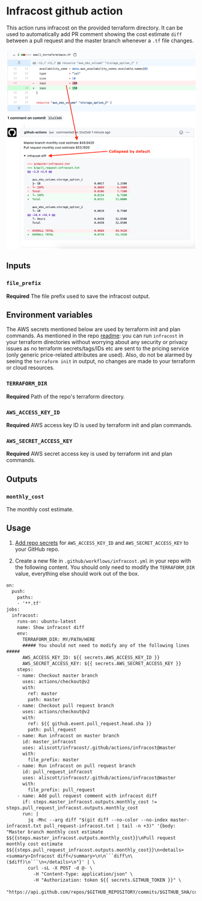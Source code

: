 # Infracost github action

This action runs infracost on the provided terraform directory. It can be used to automatically add PR comment showing the cost estimate `diff` between a pull request and the master branch whenever a `.tf` file changes.

<img src="../../../examples/diff_screenshot.png" width=557 alt="Example screenshot" />

## Inputs

### `file_prefix`

**Required** The file prefix used to save the infracost output.

## Environment variables

The AWS secrets mentioned below are used by terraform init and plan commands. As mentioned in the repo [readme](../../../README.md): you can run `infracost` in your terraform directories without worrying about any security or privacy issues as no terraform secrets/tags/IDs etc are sent to the pricing service (only generic price-related attributes are used). Also, do not be alarmed by seeing the `terraform init` in output, no changes are made to your terraform or cloud resources.

### `TERRAFORM_DIR`

**Required** Path of the repo's terraform directory.

### `AWS_ACCESS_KEY_ID`

**Required** AWS access key ID is used by terraform init and plan commands.

### `AWS_SECRET_ACCESS_KEY`

**Required** AWS secret access key is used by terraform init and plan commands.

## Outputs

### `monthly_cost`

The monthly cost estimate.

## Usage

1. [Add repo secrets](https://docs.github.com/en/actions/configuring-and-managing-workflows/creating-and-storing-encrypted-secrets#creating-encrypted-secrets-for-a-repository) for `AWS_ACCESS_KEY_ID` and `AWS_SECRET_ACCESS_KEY` to your GitHub repo.

2. Create a new file in `.github/workflows/infracost.yml` in your repo with the following content. You should only need to modify the `TERRAFORM_DIR` value, everything else should work out of the box.
```
on:
  push:
    paths:
    - '**.tf'
jobs:
  infracost:
    runs-on: ubuntu-latest
    name: Show infracost diff
    env:
      TERRAFORM_DIR: MY/PATH/HERE
      ##### You should not need to modify any of the following lines #####
      AWS_ACCESS_KEY_ID: ${{ secrets.AWS_ACCESS_KEY_ID }}
      AWS_SECRET_ACCESS_KEY: ${{ secrets.AWS_SECRET_ACCESS_KEY }}
    steps:
    - name: Checkout master branch
      uses: actions/checkout@v2
      with:
        ref: master
        path: master
    - name: Checkout pull request branch
      uses: actions/checkout@v2
      with:
        ref: ${{ github.event.pull_request.head.sha }}
        path: pull_request
    - name: Run infracost on master branch
      id: master_infracost
      uses: aliscott/infracost/.github/actions/infracost@master
      with:
        file_prefix: master
    - name: Run infracost on pull request branch
      id: pull_request_infracost
      uses: aliscott/infracost/.github/actions/infracost@master
      with:
        file_prefix: pull_request
    - name: Add pull request comment with infracost diff
      if: steps.master_infracost.outputs.monthly_cost != steps.pull_request_infracost.outputs.monthly_cost
      run: |
        jq -Mnc --arg diff "$(git diff --no-color --no-index master-infracost.txt pull_request-infracost.txt | tail -n +3)" '{body: "Master branch monthly cost estimate $${{steps.master_infracost.outputs.monthly_cost}}\nPull request monthly cost estimate $${{steps.pull_request_infracost.outputs.monthly_cost}}\n<details><summary>Infracost diff</summary>\n\n```diff\n\($diff)\n```\n</details>\n"}' | \
        curl -sL -X POST -d @- \
          -H "Content-Type: application/json" \
          -H "Authorization: token ${{ secrets.GITHUB_TOKEN }}" \
          "https://api.github.com/repos/$GITHUB_REPOSITORY/commits/$GITHUB_SHA/comments"
```
